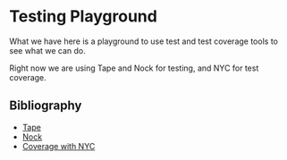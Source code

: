 # Testing Playground

What we have here is a playground to use test and test coverage tools to see what we can do.

Right now we are using Tape and Nock for testing, and NYC for test coverage.

## Bibliography

* [Tape](https://github.com/substack/tape)
* [Nock](https://github.com/pgte/nock)
* [Coverage with NYC](https://github.com/bcoe/nyc)
